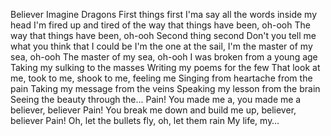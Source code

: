 Believer
Imagine Dragons
First things first
I'ma say all the words inside my head
I'm fired up and tired of the way that things have been, oh-ooh
The way that things have been, oh-ooh
Second thing second
Don't you tell me what you think that I could be
I'm the one at the sail, I'm the master of my sea, oh-ooh
The master of my sea, oh-ooh
I was broken from a young age
Taking my sulking to the masses
Writing my poems for the few
That look at me, took to me, shook to me, feeling me
Singing from heartache from the pain
Taking my message from the veins
Speaking my lesson from the brain
Seeing the beauty through the...
Pain!
You made me a, you made me a believer, believer
Pain!
You break me down and build me up, believer, believer
Pain!
Oh, let the bullets fly, oh, let them rain
My life, my…